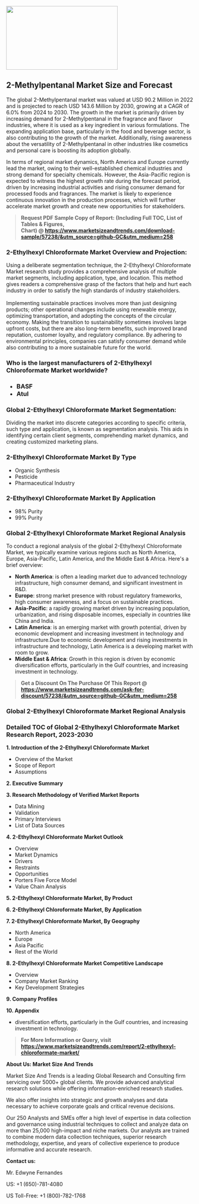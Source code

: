 <p><img class="alignnone size-medium wp-image-20088" src="https://ffe5etoiles.com/wp-content/uploads/2024/12/MST1-300x171.png" alt="" width="300" height="171" /></p><h2>2-Methylpentanal Market Size and Forecast</h2><p>The global 2-Methylpentanal market was valued at USD 90.2 Million in 2022 and is projected to reach USD 143.6 Million by 2030, growing at a CAGR of 6.0% from 2024 to 2030. The growth in the market is primarily driven by increasing demand for 2-Methylpentanal in the fragrance and flavor industries, where it is used as a key ingredient in various formulations. The expanding application base, particularly in the food and beverage sector, is also contributing to the growth of the market. Additionally, rising awareness about the versatility of 2-Methylpentanal in other industries like cosmetics and personal care is boosting its adoption globally.</p><p>In terms of regional market dynamics, North America and Europe currently lead the market, owing to their well-established chemical industries and strong demand for specialty chemicals. However, the Asia-Pacific region is expected to witness the highest growth rate during the forecast period, driven by increasing industrial activities and rising consumer demand for processed foods and fragrances. The market is likely to experience continuous innovation in the production processes, which will further accelerate market growth and create new opportunities for stakeholders.</p></p><blockquote id="" class=""><strong>Request PDF Sample Copy of Report: (Including Full TOC, List of Tables &amp; Figures, Chart)&nbsp;@&nbsp;<strong><a href="https://www.marketsizeandtrends.com/download-sample/57238/&utm_source=github-GC&utm_medium=258" target="_blank">https://www.marketsizeandtrends.com/download-sample/57238/&utm_source=github-GC&utm_medium=258</a></strong></strong></blockquote><h3 id="" class="">2-Ethylhexyl Chloroformate Market&nbsp;Overview and Projection:</h3><p id="" class="">Using a deliberate segmentation technique, the 2-Ethylhexyl Chloroformate Market research study provides a comprehensive analysis of multiple market segments, including application, type, and location. This method gives readers a comprehensive grasp of the factors that help and hurt each industry in order to satisfy the high standards of industry stakeholders. <br /> <br />Implementing sustainable practices involves more than just designing products; other operational changes include using renewable energy, optimizing transportation, and adopting the concepts of the circular economy. Making the transition to sustainability sometimes involves large upfront costs, but there are also long-term benefits, such improved brand reputation, customer loyalty, and regulatory compliance. By adhering to environmental principles, companies can satisfy consumer demand while also contributing to a more sustainable future for the world.</p><h3 id="" class="">Who is the largest manufacturers of&nbsp;2-Ethylhexyl Chloroformate Market worldwide?</h3><h3 class=""><p><ul><li>BASF </li><li> Atul</li></ul></p></h3><h3 id="" class="">Global&nbsp;2-Ethylhexyl Chloroformate Market Segmentation:</h3><p id="" class="">Dividing the market into discrete categories according to specific criteria, such type and application, is known as segmentation analysis. This aids in identifying certain client segments, comprehending market dynamics, and creating customized marketing plans.</p><h3 id="" class="">2-Ethylhexyl Chloroformate Market&nbsp;By Type</h3><p><p><ul><li>Organic Synthesis</li><li> Pesticide</li><li> Pharmaceutical Industry</p></li></ul></p></p><h3 id="" class="">2-Ethylhexyl Chloroformate Market&nbsp;By Application</h3><p class=""><p><ul><li>98% Purity</li><li> 99% Purity</li></ul></p></p><h3 id="" class="">Global 2-Ethylhexyl Chloroformate Market Regional Analysis</h3><p id="" class="">To conduct a regional analysis of the global 2-Ethylhexyl Chloroformate Market, we typically examine various regions such as North America, Europe, Asia-Pacific, Latin America, and the Middle East &amp; Africa. Here's a brief overview:</p><ul><li><strong>North America</strong>: is often a leading market due to advanced technology infrastructure, high consumer demand, and significant investment in R&amp;D.</li><li><strong>Europe</strong>: strong market presence with robust regulatory frameworks, high consumer awareness, and a focus on sustainable practices.</li><li><strong>Asia-Pacific</strong>: a rapidly growing market driven by increasing population, urbanization, and rising disposable incomes, especially in countries like China and India.</li><li><strong>Latin America</strong>: is an emerging market with growth potential, driven by economic development and increasing investment in technology and infrastructure.Due to economic development and rising investments in infrastructure and technology, Latin America is a developing market with room to grow.</li><li><strong>Middle East &amp; Africa</strong>: Growth in this region is driven by economic diversification efforts, particularly in the Gulf countries, and increasing investment in technology.</li></ul><blockquote id="" class=""><strong>Get a Discount On The Purchase Of This Report @ <strong><a href="https://www.marketsizeandtrends.com/ask-for-discount/57238/&utm_source=github-GC&utm_medium=258" target="_blank">https://www.marketsizeandtrends.com/ask-for-discount/57238/&utm_source=github-GC&utm_medium=258</a></strong></strong></blockquote><h3 id="" class="">Global 2-Ethylhexyl Chloroformate Market Regional Analysis</h3><h3 id="" class="">Detailed TOC of Global 2-Ethylhexyl Chloroformate Market Research Report, 2023-2030</h3><p id="" class=""><strong>1. Introduction of the 2-Ethylhexyl Chloroformate Market</strong></p><ul><li>Overview of the Market</li><li>Scope of Report</li><li>Assumptions</li></ul><p id="" class=""><strong>2. Executive Summary</strong></p><p id="" class=""><strong>3. Research Methodology of Verified Market Reports</strong></p><ul><li>Data Mining</li><li>Validation</li><li>Primary Interviews</li><li>List of Data Sources</li></ul><p id="" class=""><strong>4. 2-Ethylhexyl Chloroformate Market Outlook</strong></p><ul><li>Overview</li><li>Market Dynamics</li><li>Drivers</li><li>Restraints</li><li>Opportunities</li><li>Porters Five Force Model</li><li>Value Chain Analysis</li></ul><p id="" class=""><strong>5. 2-Ethylhexyl Chloroformate Market, By Product</strong></p><p id="" class=""><strong>6. 2-Ethylhexyl Chloroformate Market, By Application</strong></p><p id="" class=""><strong>7. 2-Ethylhexyl Chloroformate Market, By Geography</strong></p><ul><li>North America</li><li>Europe</li><li>Asia Pacific</li><li>Rest of the World</li></ul><p id="" class=""><strong>8. 2-Ethylhexyl Chloroformate Market Competitive Landscape</strong></p><ul><li>Overview</li><li>Company Market Ranking</li><li>Key Development Strategies</li></ul><p id="" class=""><strong>9. Company Profiles</strong></p><p id="" class=""><strong>10. Appendix</strong></p><ul><li>diversification efforts, particularly in the Gulf countries, and increasing investment in technology.</li></ul><blockquote id="" class=""><strong>For More Information or Query, visit <strong><strong><a href="https://www.marketsizeandtrends.com/report/2-ethylhexyl-chloroformate-market/" target="_blank">https://www.marketsizeandtrends.com/report/2-ethylhexyl-chloroformate-market/</a></strong></strong></strong></blockquote><p id="" class=""><strong>About Us: Market Size And Trends</strong></p><p id="" class="">Market Size And Trends is a leading Global Research and Consulting firm servicing over 5000+ global clients. We provide advanced analytical research solutions while offering information-enriched research studies.</p><p id="" class="">We also offer insights into strategic and growth analyses and data necessary to achieve corporate goals and critical revenue decisions.</p><p id="" class="">Our 250 Analysts and SMEs offer a high level of expertise in data collection and governance using industrial techniques to collect and analyze data on more than 25,000 high-impact and niche markets. Our analysts are trained to combine modern data collection techniques, superior research methodology, expertise, and years of collective experience to produce informative and accurate research.</p><p id="" class=""><strong>Contact us:</strong></p><p id="" class="">Mr. Edwyne Fernandes</p><p id="" class="">US: +1 (650)-781-4080</p><p id="" class="">US Toll-Free: +1 (800)-782-1768</p>
